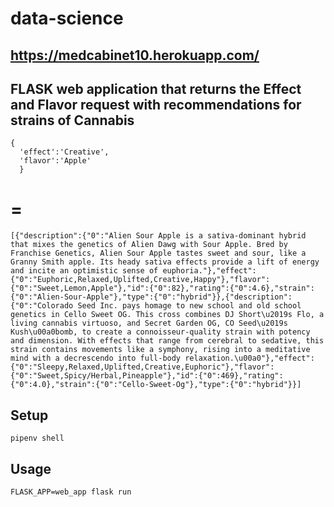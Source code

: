 # data-science
## https://medcabinet10.herokuapp.com/

## FLASK web application that returns the Effect and Flavor request with recommendations for strains of Cannabis  


```
{
  'effect':'Creative', 
  'flavor':'Apple'
  }
```

# = 

```
[{"description":{"0":"Alien Sour Apple is a sativa-dominant hybrid that mixes the genetics of Alien Dawg with Sour Apple. Bred by Franchise Genetics, Alien Sour Apple tastes sweet and sour, like a Granny Smith apple. Its heady sativa effects provide a lift of energy and incite an optimistic sense of euphoria."},"effect":{"0":"Euphoric,Relaxed,Uplifted,Creative,Happy"},"flavor":{"0":"Sweet,Lemon,Apple"},"id":{"0":82},"rating":{"0":4.6},"strain":{"0":"Alien-Sour-Apple"},"type":{"0":"hybrid"}},{"description":{"0":"Colorado Seed Inc. pays homage to new school and old school genetics in Cello Sweet OG. This cross combines DJ Short\u2019s Flo, a living cannabis virtuoso, and Secret Garden OG, CO Seed\u2019s Kush\u00a0bomb, to create a connoisseur-quality strain with potency and dimension. With effects that range from cerebral to sedative, this strain contains movements like a symphony, rising into a meditative mind with a decrescendo into full-body relaxation.\u00a0"},"effect":{"0":"Sleepy,Relaxed,Uplifted,Creative,Euphoric"},"flavor":{"0":"Sweet,Spicy/Herbal,Pineapple"},"id":{"0":469},"rating":{"0":4.0},"strain":{"0":"Cello-Sweet-Og"},"type":{"0":"hybrid"}}]
```

## Setup 
```
pipenv shell
```


## Usage
```
FLASK_APP=web_app flask run
```